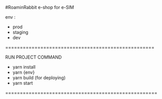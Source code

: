 #RoaminRabbit
e-shop for e-SIM

env : 
- prod
- staging
- dev

===================================================

RUN PROJECT COMMAND

- yarn install
- yarn {env}
- yarn build (for deploying)
- yarn start

====================================================
